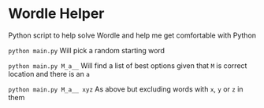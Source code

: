 # Wordle Helper
Python script to help solve Wordle and help me get comfortable with Python

`python main.py` Will pick a random starting word

`python main.py M_a__` Will find a list of best options given that `M` is correct location and there is an `a`

`python main.py M_a__ xyz` As above but excluding words with `x`, `y` or `z` in them
